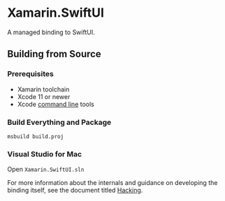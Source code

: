 # Xamarin.SwiftUI

A managed binding to SwiftUI.

## Building from Source

### Prerequisites
- Xamarin toolchain
- Xcode 11 or newer
- Xcode [command line](https://developer.apple.com/library/archive/technotes/tn2339/_index.html) tools

### Build Everything and Package

```
msbuild build.proj
```

### Visual Studio for Mac

Open `Xamarin.SwiftUI.sln`

For more information about the internals and guidance on developing the binding itself, see the document titled [Hacking](Hacking.md).
